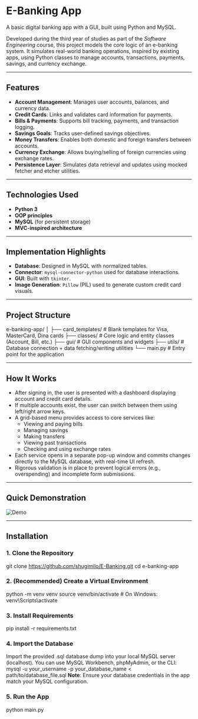 # E-Banking App

A basic digital banking app with a GUI, built using Python and MySQL.

Developed during the third year of studies as part of the *Software Engineering* course, this project models the core logic of an e-banking system. It simulates real-world banking operations, inspired by existing apps, using Python classes to manage accounts, transactions, payments, savings, and currency exchange.

---

## Features

- **Account Management**: Manages user accounts, balances, and currency data.
- **Credit Cards**: Links and validates card information for payments.
- **Bills & Payments**: Supports bill tracking, payments, and transaction logging.
- **Savings Goals**: Tracks user-defined savings objectives.
- **Money Transfers**: Enables both domestic and foreign transfers between accounts.
- **Currency Exchange**: Allows buying/selling of foreign currencies using exchange rates.
- **Persistence Layer**: Simulates data retrieval and updates using mocked fetcher and etcher utilities.

---

## Technologies Used

- **Python 3**
- **OOP principles**
- **MySQL** (for persistent storage)
- **MVC-inspired architecture**

---

## Implementation Highlights

- **Database**: Designed in MySQL with normalized tables.
- **Connector**: `mysql-connector-python` used for database interactions.
- **GUI**: Built with `tkinter`.
- **Image Generation**: `Pillow` (PIL) used to generate custom credit card visuals.

---

## Project Structure

e-banking-app/
│
├── card_templates/ # Blank templates for Visa, MasterCard, Dina cards
├── classes/ # Core logic and entity classes (Account, Bill, etc.)
├── gui/ # GUI components and widgets
├── utils/ # Database connection + data fetching/writing utilities
└── main.py # Entry point for the application

---

## How It Works

- After signing in, the user is presented with a dashboard displaying account and credit card details.
- If multiple accounts exist, the user can switch between them using left/right arrow keys.
- A grid-based menu provides access to core services like:
  - Viewing and paying bills
  - Managing savings
  - Making transfers
  - Viewing past transactions
  - Checking and using exchange rates
- Each service opens in a separate pop-up window and commits changes directly to the MySQL database, with real-time UI refresh.
- Rigorous validation is in place to prevent logical errors (e.g., overspending) and incomplete form submissions.

---

## Quick Demonstration

![Demo](https://i.imgur.com/a4lFpoe.gif)

---

## Installation

### 1. Clone the Repository

git clone https://github.com/shugimilo/E-Banking.git
cd e-banking-app

### 2. (Recommended) Create a Virtual Environment
python -m venv venv
source venv/bin/activate  # On Windows: venv\Scripts\activate

### 3. Install Requirements
pip install -r requirements.txt

### 4. Import the Database
Import the provided .sql database dump into your local MySQL server (localhost). You can use MySQL Workbench, phpMyAdmin, or the CLI:
mysql -u your_username -p your_database_name < path/to/database_file.sql
**Note**: Ensure your database credentials in the app match your MySQL configuration.

### 5. Run the App
python main.py
